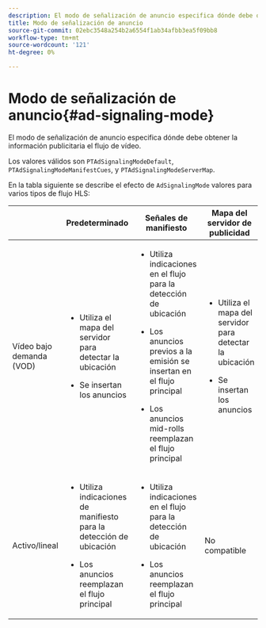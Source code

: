 ```yaml
---
description: El modo de señalización de anuncio especifica dónde debe obtener la información publicitaria el flujo de vídeo.
title: Modo de señalización de anuncio
source-git-commit: 02ebc3548a254b2a6554f1ab34afbb3ea5f09bb8
workflow-type: tm+mt
source-wordcount: '121'
ht-degree: 0%

---
```


# Modo de señalización de anuncio{#ad-signaling-mode}

El modo de señalización de anuncio especifica dónde debe obtener la información publicitaria el flujo de vídeo.

Los valores válidos son `PTAdSignalingModeDefault`, `PTAdSignalingModeManifestCues`, y `PTAdSignalingModeServerMap`.

En la tabla siguiente se describe el efecto de `AdSignalingMode` valores para varios tipos de flujo HLS:

<table frame="all" colsep="1" rowsep="1" id="table_AdSignalingMode"> 
 <thead> 
  <tr rowsep="1"> 
   <th colname="1" class="entry"> </th> 
   <th colname="2" class="entry"> Predeterminado </th> 
   <th colname="3" class="entry"> Señales de manifiesto </th> 
   <th colname="4" class="entry"> Mapa del servidor de publicidad </th> 
  </tr> 
 </thead>
 <tbody> 
  <tr rowsep="1"> 
   <td colname="1"> Vídeo bajo demanda (VOD) </td> 
   <td colname="2"> 
    <ul id="ul_E79DA79107364D0D8B46A1859CA75B5C"> 
     <li id="li_B259ED87743F463095071F58DC840E39"> <p>Utiliza el mapa del servidor para detectar la ubicación </p> </li> 
     <li id="li_8957E4151466467BA6C954E5010E34EA"> <p>Se insertan los anuncios </p> </li> 
    </ul> </td> 
   <td colname="3"> 
    <ul id="ul_D462C76717D94DE09915BDF6E9B3FB68"> 
     <li id="li_FB46108F4AD9457D99D2618ABEF7DBD1"> <p>Utiliza indicaciones en el flujo para la detección de ubicación </p> </li> 
     <li id="li_C3F7FBB98F524CEF97D17318C292E9EA"> <p>Los anuncios previos a la emisión se insertan en el flujo principal </p> </li> 
     <li id="li_A56E1545F84840DFA6D065DA60E98C31"> <p>Los anuncios mid-rolls reemplazan el flujo principal </p> </li> 
    </ul> </td> 
   <td colname="4"> 
    <ul id="ul_F10192B1B6F745CBB0D4C1A6D52A57B4"> 
     <li id="li_2ADACF71FA5F4A08A00A3399F5593420"> <p>Utiliza el mapa del servidor para detectar la ubicación </p> </li> 
     <li id="li_1201085B9C554A4BBD471E7EB2E363AC"> <p>Se insertan los anuncios </p> </li> 
    </ul> </td> 
  </tr> 
  <tr rowsep="0"> 
   <td colname="1"> Activo/lineal </td> 
   <td colname="2"> 
    <ul id="ul_82AAC9EE056F49E999F809536A96C2F8"> 
     <li id="li_73BAD2BAA95F4592808B77F8DA436237"> <p>Utiliza indicaciones de manifiesto para la detección de ubicación </p> </li> 
     <li id="li_A97B6F61078D4149A984B2412021E103"> <p>Los anuncios reemplazan el flujo principal </p> </li> 
    </ul> </td> 
   <td colname="3"> 
    <ul id="ul_CAED2D4F46334D76AE025482881BF843"> 
     <li id="li_A8023845A037482DBFDEF7EF247FECFD"> <p>Utiliza indicaciones en el flujo para la detección de ubicación </p> </li> 
     <li id="li_62A3CDAD249344EB89043B2AE0F4D7FF"> <p>Los anuncios reemplazan el flujo principal </p> </li> 
    </ul> </td> 
   <td colname="4"> No compatible </td> 
  </tr> 
 </tbody> 
</table>
